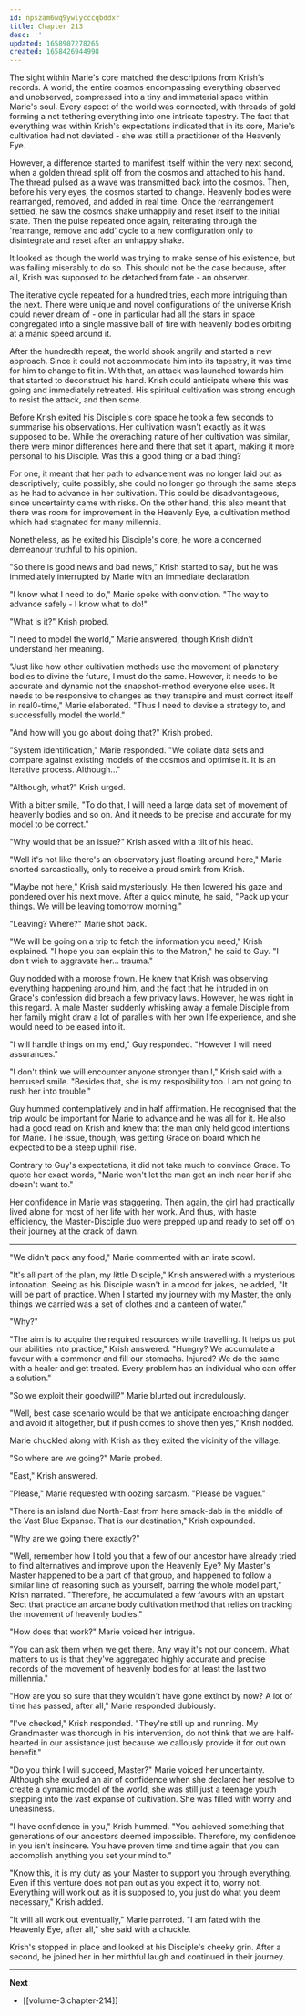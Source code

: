 ```yaml
---
id: npszam6wq9ywlycccqbddxr
title: Chapter 213
desc: ''
updated: 1658907278265
created: 1658426944998
---
```


The sight within Marie's core matched the descriptions from Krish's records. A world, the entire cosmos encompassing everything observed and unobserved, compressed into a tiny and immaterial space within Marie's soul. Every aspect of the world was connected, with threads of gold forming a net tethering everything into one intricate tapestry. The fact that everything was within Krish's expectations indicated that in its core, Marie's cultivation had not deviated - she was still a practitioner of the Heavenly Eye.

However, a difference started to manifest itself within the very next second, when a golden thread split off from the cosmos and attached to his hand. The thread pulsed as a wave was transmitted back into the cosmos. Then, before his very eyes, the cosmos started to change. Heavenly bodies were rearranged, removed, and added in real time. Once the rearrangement settled, he saw the cosmos shake unhappily and reset itself to the initial state. Then the pulse repeated once again, reiterating through the 'rearrange, remove and add' cycle to a new configuration only to disintegrate and reset after an unhappy shake.

It looked as though the world was trying to make sense of his existence, but was failing miserably to do so. This should not be the case because, after all, Krish was supposed to be detached from fate - an observer.

The iterative cycle repeated for a hundred tries, each more intriguing than the next. There were unique and novel configurations of the universe Krish could never dream of - one in particular had all the stars in space congregated into a single massive ball of fire with heavenly bodies orbiting at a manic speed around it.

After the hundredth repeat, the world shook angrily and started a new approach. Since it could not accommodate him into its tapestry, it was time for him to change to fit in. With that, an attack was launched towards him that started to deconstruct his hand. Krish could anticipate where this was going and immediately retreated. His spiritual cultivation was strong enough to resist the attack, and then some.

Before Krish exited his Disciple's core space he took a few seconds to summarise his observations. Her cultivation wasn't exactly as it was supposed to be. While the overaching nature of her cultivation was similar, there were minor differences here and there that set it apart, making it more personal to his Disciple. Was this a good thing or a bad thing?

For one, it meant that her path to advancement was no longer laid out as descriptively; quite possibly, she could no longer go through the same steps as he had to advance in her cultivation. This could be disadvantageous, since uncertainty came with risks. On the other hand, this also meant that there was room for improvement in the Heavenly Eye, a cultivation method which had stagnated for many millennia.

Nonetheless, as he exited his Disciple's core, he wore a concerned demeanour truthful to his opinion.

"So there is good news and bad news," Krish started to say, but he was immediately interrupted by Marie with an immediate declaration.

"I know what I need to do," Marie spoke with conviction. "The way to advance safely - I know what to do!"

"What is it?" Krish probed.

"I need to model the world," Marie answered, though Krish didn't understand her meaning.

"Just like how other cultivation methods use the movement of planetary bodies to divine the future, I must do the same. However, it needs to be accurate and dynamic not the snapshot-method everyone else uses. It needs to be responsive to changes as they transpire and must correct itself in real0-time," Marie elaborated. "Thus I need to devise a strategy to, and successfully model the world."

"And how will you go about doing that?" Krish probed.

"System identification," Marie responded. "We collate data sets and compare against existing models of the cosmos and optimise it. It is an iterative process. Although..."

"Although, what?" Krish urged.

With a bitter smile, "To do that, I will need a large data set of movement of heavenly bodies and so on. And it needs to be precise and accurate for my model to be correct."

"Why would that be an issue?" Krish asked with a tilt of his head.

"Well it's not like there's an observatory just floating around here," Marie snorted sarcastically, only to receive a proud smirk from Krish.

"Maybe not here," Krish said mysteriously. He then lowered his gaze and pondered over his next move. After a quick minute, he said, "Pack up your things. We will be leaving tomorrow morning."

"Leaving? Where?" Marie shot back.

"We will be going on a trip to fetch the information you need," Krish explained. "I hope you can explain this to the Matron," he said to Guy. "I don't wish to aggravate her... trauma."

Guy nodded with a morose frown. He knew that Krish was observing everything happening around him, and the fact that he intruded in on Grace's confession did breach a few privacy laws. However, he was right in this regard. A male Master suddenly whisking away a female Disciple from her family might draw a lot of parallels with her own life experience, and she would need to be eased into it.

"I will handle things on my end," Guy responded. "However I will need assurances."

"I don't think we will encounter anyone stronger than I," Krish said with a bemused smile. "Besides that, she is my resposibility too. I am not going to rush her into trouble."

Guy hummed contemplatively and in half affirmation. He recognised that the trip would be important for Marie to advance and he was all for it. He also had a good read on Krish and knew that the man only held good intentions for Marie. The issue, though, was getting Grace on board which he expected to be a steep uphill rise.

Contrary to Guy's expectations, it did not take much to convince Grace. To quote her exact words, "Marie won't let the man get an inch near her if she doesn't want to."

Her confidence in Marie was staggering. Then again, the girl had practically lived alone for most of her life with her work. And thus, with haste efficiency, the Master-Disciple duo were prepped up and ready to set off on their journey at the crack of dawn.

____

"We didn't pack any food," Marie commented with an irate scowl.

"It's all part of the plan, my little Disciple," Krish answered with a mysterious intonation. Seeing as his Disciple wasn't in a mood for jokes, he added, "It will be part of practice. When I started my journey with my Master, the only things we carried was a set of clothes and a canteen of water."

"Why?"

"The aim is to acquire the required resources while travelling. It helps us put our abilities into practice," Krish answered. "Hungry? We accumulate a favour with a commoner and fill our stomachs. Injured? We do the same with a healer and get treated. Every problem has an individual who can offer a solution."

"So we exploit their goodwill?" Marie blurted out incredulously.

"Well, best case scenario would be that we anticipate encroaching danger and avoid it altogether, but if push comes to shove then yes," Krish nodded.

Marie chuckled along with Krish as they exited the vicinity of the village.

"So where are we going?" Marie probed.

"East," Krish answered.

"Please," Marie requested with oozing sarcasm. "Please be vaguer."

"There is an island due North-East from here smack-dab in the middle of the Vast Blue Expanse. That is our destination," Krish expounded.

"Why are we going there exactly?"

"Well, remember how I told you that a few of our ancestor have already tried to find alternatives and improve upon the Heavenly Eye? My Master's Master happened to be a part of that group, and happened to follow a similar line of reasoning such as yourself, barring the whole model part," Krish narrated. "Therefore, he accumulated a few favours with an upstart Sect that practice an arcane body cultivation method that relies on tracking the movement of heavenly bodies."

"How does that work?" Marie voiced her intrigue.

"You can ask them when we get there. Any way it's not our concern. What matters to us is that they've aggregated highly accurate and precise records of the movement of heavenly bodies for at least the last two millennia."

"How are you so sure that they wouldn't have gone extinct by now? A lot of time has passed, after all," Marie responded dubiously.

"I've checked," Krish responded. "They're still up and running. My Grandmaster was thorough in his intervention, do not think that we are half-hearted in our assistance just because we callously provide it for out own benefit."

"Do you think I will succeed, Master?" Marie voiced her uncertainty. Although she exuded an air of confidence when she declared her resolve to create a dynamic model of the world, she was still just a teenage youth stepping into the vast expanse of cultivation. She was filled with worry and uneasiness.

"I have confidence in you," Krish hummed. "You achieved something that generations of our ancestors deemed impossible. Therefore, my confidence in you isn't insincere. You have proven time and time again that you can accomplish anything you set your mind to."

"Know this, it is my duty as your Master to support you through everything. Even if this venture does not pan out as you expect it to, worry not. Everything will work out as it is supposed to, you just do what you deem necessary," Krish added.

"It will all work out eventually," Marie parroted. "I am fated with the Heavenly Eye, after all," she said with a chuckle.

Krish's stopped in place and looked at his Disciple's cheeky grin. After a second, he joined her in her mirthful laugh and continued in their journey.

____

**Next**
* [[volume-3.chapter-214]]
